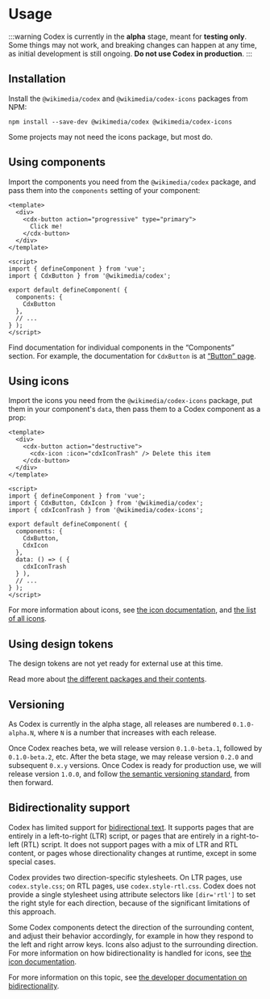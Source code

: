 # Usage
:::warning
Codex is currently in the **alpha** stage, meant for **testing only**. Some things may not work,
and breaking changes can happen at any time, as initial development is still ongoing. **Do not
use Codex in production**.
:::

## Installation
Install the `@wikimedia/codex` and `@wikimedia/codex-icons` packages from NPM:
```
npm install --save-dev @wikimedia/codex @wikimedia/codex-icons
```
Some projects may not need the icons package, but most do.

## Using components
Import the components you need from the `@wikimedia/codex` package, and pass them into the
`components` setting of your component:
```vue
<template>
  <div>
    <cdx-button action="progressive" type="primary">
      Click me!
    </cdx-button>
  </div>
</template>

<script>
import { defineComponent } from 'vue';
import { CdxButton } from '@wikimedia/codex';

export default defineComponent( {
  components: {
    CdxButton
  },
  // ...
} );
</script>
```
Find documentation for individual components in the “Components” section. For example,
the documentation for `CdxButton` is at [“Button” page](../components/button.md).

## Using icons
Import the icons you need from the `@wikimedia/codex-icons` package, put them in your component's
`data`, then pass them to a Codex component as a prop:
```vue
<template>
  <div>
    <cdx-button action="destructive">
      <cdx-icon :icon="cdxIconTrash" /> Delete this item
    </cdx-button>
  </div>
</template>

<script>
import { defineComponent } from 'vue';
import { CdxButton, CdxIcon } from '@wikimedia/codex';
import { cdxIconTrash } from '@wikimedia/codex-icons';

export default defineComponent( {
  components: {
    CdxButton,
    CdxIcon
  },
  data: () => ( {
    cdxIconTrash
  } ),
  // ...
} );
</script>
```
For more information about icons, see [the icon documentation](../icons/overview.md), and
[the list of all icons](../icons/all-icons.md).

## Using design tokens
The design tokens are not yet ready for external use at this time.

Read more about [the different packages and their contents](./packages.md).
## Versioning
As Codex is currently in the alpha stage, all releases are numbered `0.1.0-alpha.N`,
where `N` is a number that increases with each release.

Once Codex reaches beta, we will release version `0.1.0-beta.1`, followed by `0.1.0-beta.2`, etc.
After the beta stage, we may release version `0.2.0` and subsequent `0.x.y` versions. Once Codex
is ready for production use, we will release version `1.0.0`, and follow
[the semantic versioning standard](https://semver.org/), from then forward.

## Bidirectionality support
Codex has limited support for [bidirectional text](https://en.wikipedia.org/wiki/Bidirectional_text).
It supports pages that are entirely in a left-to-right (LTR) script, or pages that are entirely
in a right-to-left (RTL) script. It does not support pages with a mix of LTR and RTL
content, or pages whose directionality changes at runtime, except in some special cases.

Codex provides two direction-specific stylesheets. On LTR pages, use `codex.style.css`; on RTL
pages, use `codex.style-rtl.css`. Codex does not provide a single stylesheet using attribute
selectors like `[dir='rtl']` to set the right style for each direction, because of the significant
limitations of this approach.

Some Codex components detect the direction of the surrounding content, and adjust their behavior
accordingly, for example in how they respond to the left and right arrow keys. Icons also adjust
to the surrounding direction. For more information on how bidirectionality is handled for icons,
see [the icon documentation](../icons/overview.md#right-to-left-rtl-and-language-support).

For more information on this topic, see [the developer documentation on bidirectionality](../contributing/contributing-code.md#bidirectional-script-support).
